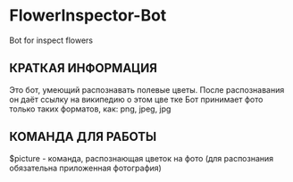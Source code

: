 # FlowerInspector-Bot
Bot for inspect flowers
## КРАТКАЯ ИНФОРМАЦИЯ
Это бот, умеющий распознавать полевые цветы. После распознавания он даёт ссылку на википедию о этом цве тке
Бот принимает фото только таких форматов, как: png, jpeg, jpg
## КОМАНДА ДЛЯ РАБОТЫ
$picture - команда, распознающая цветок на фото (для распознания обязательна приложенная фотография)

